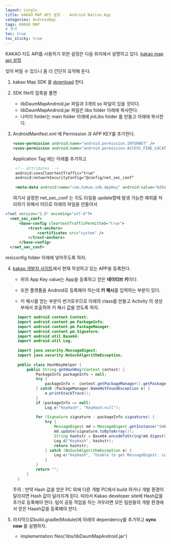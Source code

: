 ```yaml
---
layout: single
title: KAKAO MAP API 설정 -  Android Native App
categories: AndroidApp
tags: KAKAO MAP
# 목차
toc: true  
toc_sticky: true 
---
```


KAKAO 지도 API를 사용하기 위한 설정은 다음 위치에서 설명하고 있다. [kakao map api 설정](https://apis.map.kakao.com/android/guide/ )

잊어 버릴 수 있으니 좀 더 간단히 요약해 둔다.



1. kakao Map SDK 를 [download](https://apis.map.kakao.com/download/android/sdk/Android_DaumMap_SDK_1.4.1.0.zip) 한다. 

2. SDK file의 압축을 풀면 

   - libDaumMapAndroid.jar 파일과 3개의 so 파일이 있을 것이다.
   - libDaumMapAndroid.jar 파일은 libs folder 아래에 복사한다.
   - 나머지 folder는 main folder 아래에 jniLibs folder 를 만들고 아래에 복사한다.

3. AndroidManifest.xml 에 Permission 과 APP KEY를 추가한다.

   ```xml
   <uses-permission android:name="android.permission.INTERNET" />
   <uses-permission android:name="android.permission.ACCESS_FINE_LOCATION" />
   ```

   Application Tag 에는 아래를 추가하고
   ```xml
    <!-- Attributes -->
    android:usesCleartextTraffic="true"
    android:networkSecurityConfig="@config/net_sec_conf"
    
    <meta-data android:name="com.kakao.sdk.AppKey" android:value="6d5e7f6d5dc5fb3cdbf0bd62540b4244"/>      
   ```
   여기서 설정한 net_sec_conf 는 지도 타일을 update할때 발생 가능한 예외를 처리하기 위해서 이므로 아래의 파일을 만들어서
  ```xml
  <?xml version="1.0" encoding="utf-8"?>
	<net_sec_conf>
	    <base-config cleartextTrafficPermitted="true">
	        <trust-anchors>
	            <certificates src="system" />
	        </trust-anchors>
	    </base-config>
	</net_sec_conf>
  ```
  res\config folder 아래에 넣어주도록 하자.

4. [kakao 개발자 사이트](https://developers.kakao.com)에서 현재 작성하고 있는 APP을 등록한다.

   - 위의 App Key value는 App을 등록하고 얻은 **네이티브 키**이다.

   - 또한 플랫폼을 Android로 등록해야 하는데 **키 해시**를 입력하는 부분이 있다.

   - 키 해시를 얻는 부분이 번거로우므로 아래의 class를 만들고 Activity 의 생성부에서 호출하여 키 해시 값을 얻도록 하자.

   ```java
     import android.content.Context;
     import android.content.pm.PackageInfo;
     import android.content.pm.PackageManager;
     import android.content.pm.Signature;
     import android.util.Base64;
     import android.util.Log;
     
     import java.security.MessageDigest;
     import java.security.NoSuchAlgorithmException;
     
     public class HashKeyHelper {
         public String getHashKey(Context context) {
             PackageInfo packageInfo = null;
             try {
                 packageInfo =  context.getPackageManager().getPackageInfo(context.getPackageName(), PackageManager.GET_SIGNATURES);
             } catch (PackageManager.NameNotFoundException e) {
                 e.printStackTrace();
             }
             if (packageInfo == null)
                 Log.e("KeyHash", "KeyHash:null");
     
             for (Signature signature : packageInfo.signatures) {
                 try {
                     MessageDigest md = MessageDigest.getInstance("SHA");
                     md.update(signature.toByteArray());
                     String hashstr = Base64.encodeToString(md.digest(), Base64.DEFAULT);
                     Log.d("KeyHash", hashstr);
                     return hashstr;
                 } catch (NoSuchAlgorithmException e) {
                     Log.e("KeyHash", "Unable to get MessageDigest. signature=" + signature, e);
                 }
             }
             return "";
         }
     }
   ```
   주의 : 만약 Hash 값을 얻은 PC 외에 다른 개발 PC에서 build 하거나 개발 환경이 달라지면 Hash 값이 달라지게 된다.
   따라서 Kakao developer site에 Hash값을 추가로 등록해야 한다.
   팀이 공동 작업을 하는 겨우라면 모든 팀원들의 개발 환경에서 얻은 Haash값을 등록해야 한다.
5. 마지막으로build.gradle(Module)에 아래의 dependency를 추가하고 **sync now** 를 실행하자.
   - implementation files('libs/libDaumMapAndroid.jar')   
```
```

